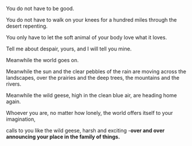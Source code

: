 You do not have to be good.

You do not have to walk on your knees for a hundred miles through the desert repenting.

You only have to let the soft animal of your body love what it loves.

Tell me about despair, yours, and I will tell you mine.

Meanwhile the world goes on.

Meanwhile the sun and the clear pebbles of the rain are moving across the landscapes, over the prairies and the deep trees, the mountains and the rivers.

Meanwhile the wild geese, high in the clean blue air, are heading home again.

Whoever you are, no matter how lonely, the world offers itself to your imagination,

calls to you like the wild geese, harsh and exciting -**over and over announcing your place in the family of things.**